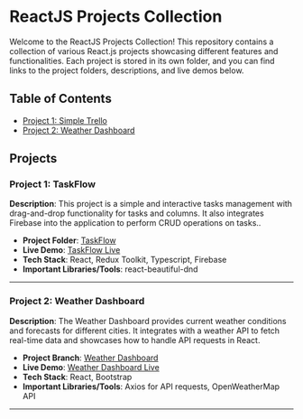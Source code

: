 # ReactJS Projects Collection

Welcome to the ReactJS Projects Collection! This repository contains a collection of various React.js projects showcasing different features and functionalities. Each project is stored in its own folder, and you can find links to the project folders, descriptions, and live demos below.

## Table of Contents

- [Project 1: Simple Trello](#project-1-TaskFlow)
- [Project 2: Weather Dashboard](#project-2-weather-dashboard)

## Projects

### Project 1: TaskFlow

**Description**: This project is a simple and interactive tasks management with drag-and-drop functionality for tasks and columns. It also integrates Firebase into the application to perform CRUD operations on tasks..

- **Project Folder**: [TaskFlow](https://github.com/bdushimi/react-level-up/tree/trello-clone)
- **Live Demo**: [TaskFlow Live](https://trello-clone-97722.web.app/)
- **Tech Stack**: React, Redux Toolkit, Typescript, Firebase
- **Important Libraries/Tools**: react-beautiful-dnd

---

### Project 2: Weather Dashboard

**Description**: The Weather Dashboard provides current weather conditions and forecasts for different cities. It integrates with a weather API to fetch real-time data and showcases how to handle API requests in React.

- **Project Branch**: [Weather Dashboard](https://github.com/yourusername/reactjs-projects-collection/tree/weather-dashboard)
- **Live Demo**: [Weather Dashboard Live](https://example.com/weatherdashboard)
- **Tech Stack**: React, Bootstrap
- **Important Libraries/Tools**: Axios for API requests, OpenWeatherMap API

---
